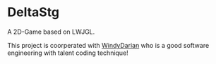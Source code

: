 DeltaStg
========

A 2D-Game based on LWJGL.

This project is coorperated with <a href = "https://github.com/WindyDarian" target = "_blank">WindyDarian</a> who is a good software engineering with talent coding technique!
